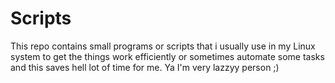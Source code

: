 # Scripts
This repo contains small programs or scripts that i usually use in my Linux system to get the things work efficiently or sometimes automate some tasks and this saves hell lot of time for me. Ya I'm very lazzyy person ;)
